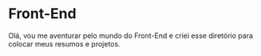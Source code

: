 # Front-End
Olá, vou me aventurar pelo mundo do Front-End e criei esse diretório para colocar meus resumos e projetos.
